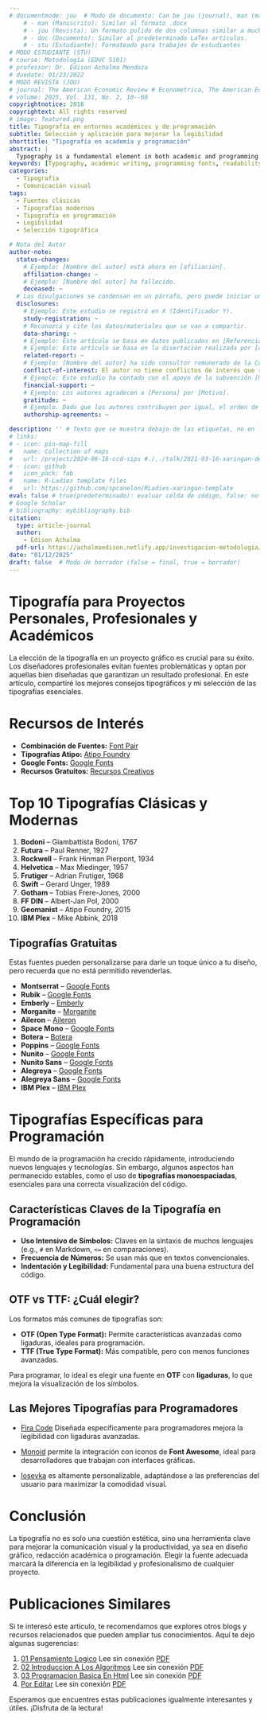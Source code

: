 ```yaml
---
# documentmode: jou  # Modo de documento: Can be jou (journal), man (manuscript), stu (student), or doc (document)
    # - man (Manuscrito): Similar al formato .docx
    # - jou (Revista): Un formato pulido de dos columnas similar a muchas revistas APA.
    # - doc (Documento): Similar al predeterminado LaTex artículos.
    # - stu (Estudiante): Formateado para trabajos de estudiantes
# MODO ESTUDIANTE (STU)
# course: Metodología (EDUC 5101)
# professor: Dr. Edison Achalma Mendoza
# duedate: 01/23/2022
# MODO REVISTA (JOU)
# journal: The American Economic Review # Econometrica, The American Economic Review, Revista de Economía, Revista de la CEPAL
# volume: 2025, Vol. 131, No. 2, 10--60
copyrightnotice: 2018
copyrightext: All rights reserved
# image: featured.png
title: Tipografía en entornos académicos y de programación 
subtitle: Selección y aplicación para mejorar la legibilidad
shorttitle: "Tipografía en academia y programación"
abstract: |
  Typography is a fundamental element in both academic and programming environments, impacting readability, comprehension, and professional presentation. This article explores the principles of typographic selection and application, emphasizing font choices for academic writing, coding environments, and digital interfaces. It discusses the characteristics of monospaced fonts for programming, the importance of typographic contrast, and the role of ligatures in code readability. Additionally, it provides insights into the differences between OTF and TTF formats, along with recommendations for font pairing in scholarly and technical contexts. Understanding typography enhances clarity and effectiveness in both educational and software development fields.
keywords: [Typography, academic writing, programming fonts, readability, monospaced typefaces]
categories:
  - Tipografía
  - Comunicación visual
tags:
  - Fuentes clásicas
  - Tipografías modernas
  - Tipografía en programación
  - Legibilidad
  - Selección tipográfica

# Nota del Autor
author-note:
  status-changes: 
    # Ejemplo: [Nombre del autor] está ahora en [afiliación].
    affiliation-change: ~
    # Ejemplo: [Nombre del autor] ha fallecido.
    deceased: ~
  # Las divulgaciones se condensan en un párrafo, pero puede iniciar un campo con dos saltos de línea para separarlas: \n\nNew 
  disclosures:
    # Ejemplo: Este estudio se registró en X (Identificador Y).
    study-registration: ~
    # Reconozca y cite los datos/materiales que se van a compartir.
    data-sharing: ~
    # Ejemplo: Este artículo se basa en datos publicados en [Referencia].
    # Ejemplo: Este artículo se basa en la disertación realizada por [cita].
    related-report: ~
    # Ejemplo: [Nombre del autor] ha sido consultor remunerado de la Corporación X, que ha financiado este estudio.
    conflict-of-interest: El autor no tiene conflictos de interés que revelar.
    # Ejemplo: Este estudio ha contado con el apoyo de la subvención [Número de subvención] de [Fuente de financiación].
    financial-support: ~
    # Ejemplo: Los autores agradecen a [Persona] por [Motivo].
    gratitude: ~
    # Ejemplo. Dado que los autores contribuyen por igual, el orden de autoría se determinó mediante el lanzamiento de una moneda al aire.
    authorship-agreements: ~

description: '' # Texto que se muestra debajo de las etiquetas, no en la página del listado
# links:
# - icon: pin-map-fill
#   name: Collection of maps
#   url: /project/2024-06-16-ccd-sips #./../talk/2021-03-16-xaringan-deploy-demo/
# - icon: github
#   icon_pack: fab
#   name: R-Ladies template files
#   url: https://github.com/spcanelon/RLadies-xaringan-template
eval: false # true(predeterminado): evaluar celda de código, false: no evaluar la celda de código
# Google Scholar
# bibliography: mybibliography.bib
citation:
  type: article-journal
  author:
    - Edison Achalma
  pdf-url: https://achalmaedison.netlify.app/investigacion-metodologia/posts/2025-01-12-recurso-de-bibliografia-y-documentacion/index.pdf
date: "01/12/2025"
draft: false  # Modo de borrador (false = final, true = borrador)
---
```










# Tipografía para Proyectos Personales, Profesionales y Académicos

La elección de la tipografía en un proyecto gráfico es crucial para su éxito. Los diseñadores profesionales evitan fuentes problemáticas y optan por aquellas bien diseñadas que garantizan un resultado profesional. En este artículo, compartiré los mejores consejos tipográficos y mi selección de las tipografías esenciales.

# Recursos de Interés

- **Combinación de Fuentes:** [Font Pair](https://fontpair.co/)
- **Tipografías Atipo:** [Atipo Foundry](https://www.atipofoundry.com/)
- **Google Fonts:** [Google Fonts](https://fonts.google.com/)
- **Recursos Gratuitos:** [Recursos Creativos](https://marcocreativo.es/recursos)

# Top 10 Tipografías Clásicas y Modernas

1. **Bodoni** – Giambattista Bodoni, 1767  
2. **Futura** – Paul Renner, 1927  
3. **Rockwell** – Frank Hinman Pierpont, 1934  
4. **Helvetica** – Max Miedinger, 1957  
5. **Frutiger** – Adrian Frutiger, 1968  
6. **Swift** – Gerard Unger, 1989  
7. **Gotham** – Tobias Frere-Jones, 2000  
8. **FF DIN** – Albert-Jan Pol, 2000  
9. **Geomanist** – Atipo Foundry, 2015 
10. **IBM Plex** – Mike Abbink, 2018 

## Tipografías Gratuitas

Estas fuentes pueden personalizarse para darle un toque único a tu diseño, pero recuerda que no está permitido revenderlas.

- **Montserrat** – [Google Fonts](https://fonts.google.com/specimen/Montserrat)  
- **Rubik** – [Google Fonts](https://fonts.google.com/specimen/Rubik)  
- **Emberly** – [Emberly](https://bit.ly/3jgtfLD)  
- **Morganite** – [Morganite](https://bit.ly/37m7Y0P)  
- **Aileron** – [Aileron](http://dotcolon.net/font/aileron)  
- **Space Mono** – [Google Fonts](https://fonts.google.com/specimen/Space)  
- **Botera** – [Botera](http://javimontoya.es/botera.html)  
- **Poppins** – [Google Fonts](https://fonts.google.com/specimen/Poppins)  
- **Nunito** – [Google Fonts](https://fonts.google.com/specimen/Nunito)  
- **Nunito Sans** – [Google Fonts](https://fonts.google.com/specimen/Nunito)  
- **Alegreya** – [Google Fonts](https://fonts.google.com/specimen/Alegreya)  
- **Alegreya Sans** – [Google Fonts](https://fonts.google.com/specimen/Alegreya)  
- **IBM Plex** – [IBM Plex](https://www.ibm.com/plex/)  

# Tipografías Específicas para Programación

El mundo de la programación ha crecido rápidamente, introduciendo nuevos lenguajes y tecnologías. Sin embargo, algunos aspectos han permanecido estables, como el uso de **tipografías monoespaciadas**, esenciales para una correcta visualización del código.

## Características Claves de la Tipografía en Programación

- **Uso Intensivo de Símbolos:** Claves en la sintaxis de muchos lenguajes (e.g., `#` en Markdown, `<=` en comparaciones).  
- **Frecuencia de Números:** Se usan más que en textos convencionales.  
- **Indentación y Legibilidad:** Fundamental para una buena estructura del código.  


## OTF vs TTF: ¿Cuál elegir?

Los formatos más comunes de tipografías son:

- **OTF (Open Type Format):** Permite características avanzadas como ligaduras, ideales para programación.  
- **TTF (True Type Format):** Más compatible, pero con menos funciones avanzadas.  

Para programar, lo ideal es elegir una fuente en **OTF** con **ligaduras**, lo que mejora la visualización de los símbolos.

## Las Mejores Tipografías para Programadores

- [Fira Code](https://github.com/tonsky/FiraCode) Diseñada específicamente para programadores mejora la legibilidad con ligaduras avanzadas.  

- [Monoid](http://larsenwork.com/monoid/) permite la integración con iconos de **Font Awesome**, ideal para desarrolladores que trabajan con interfaces gráficas.  

- [Iosevka](https://be5invis.github.io/Iosevka/) es altamente personalizable, adaptándose a las preferencias del usuario para maximizar la comodidad visual.  


# Conclusión

La tipografía no es solo una cuestión estética, sino una herramienta clave para mejorar la comunicación visual y la productividad, ya sea en diseño gráfico, redacción académica o programación. Elegir la fuente adecuada marcará la diferencia en la legibilidad y profesionalismo de cualquier proyecto.



# Publicaciones Similares

Si te interesó este artículo, te recomendamos que explores otros blogs y recursos relacionados que pueden ampliar tus conocimientos. Aquí te dejo algunas sugerencias:


1. [01 Pensamiento Logico](https://achalmaedison.netlify.app/programacion-software/fundamentos-programacion/2021-01-04-01-pensamiento-logico) Lee sin conexión [PDF](https://achalmaedison.netlify.app/programacion-software/fundamentos-programacion/2021-01-04-01-pensamiento-logico/index.pdf)
2. [02 Introduccion A Los Algoritmos](https://achalmaedison.netlify.app/programacion-software/fundamentos-programacion/2021-01-11-02-introduccion-a-los-algoritmos) Lee sin conexión [PDF](https://achalmaedison.netlify.app/programacion-software/fundamentos-programacion/2021-01-11-02-introduccion-a-los-algoritmos/index.pdf)
3. [03 Programacion Basica En Html](https://achalmaedison.netlify.app/programacion-software/fundamentos-programacion/2021-01-18-03-programacion-basica-en-html) Lee sin conexión [PDF](https://achalmaedison.netlify.app/programacion-software/fundamentos-programacion/2021-01-18-03-programacion-basica-en-html/index.pdf)
4. [Por Editar](https://achalmaedison.netlify.app/programacion-software/fundamentos-programacion/2024-03-31-por-editar) Lee sin conexión [PDF](https://achalmaedison.netlify.app/programacion-software/fundamentos-programacion/2024-03-31-por-editar/index.pdf)


Esperamos que encuentres estas publicaciones igualmente interesantes y útiles. ¡Disfruta de la lectura!

